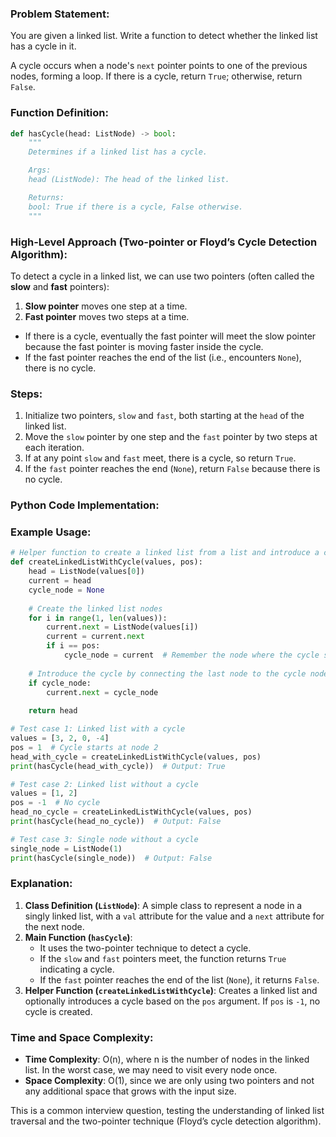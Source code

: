 ### Problem Statement:
You are given a linked list. Write a function to detect whether the linked list has a cycle in it.

A cycle occurs when a node's `next` pointer points to one of the previous nodes, forming a loop. If there is a cycle, return `True`; otherwise, return `False`.

### Function Definition:
```python
def hasCycle(head: ListNode) -> bool:
    """
    Determines if a linked list has a cycle.

    Args:
    head (ListNode): The head of the linked list.

    Returns:
    bool: True if there is a cycle, False otherwise.
    """
```

### High-Level Approach (Two-pointer or Floyd’s Cycle Detection Algorithm):
To detect a cycle in a linked list, we can use two pointers (often called the **slow** and **fast** pointers):
1. **Slow pointer** moves one step at a time.
2. **Fast pointer** moves two steps at a time.
   
- If there is a cycle, eventually the fast pointer will meet the slow pointer because the fast pointer is moving faster inside the cycle.
- If the fast pointer reaches the end of the list (i.e., encounters `None`), there is no cycle.

### Steps:
1. Initialize two pointers, `slow` and `fast`, both starting at the `head` of the linked list.
2. Move the `slow` pointer by one step and the `fast` pointer by two steps at each iteration.
3. If at any point `slow` and `fast` meet, there is a cycle, so return `True`.
4. If the `fast` pointer reaches the end (`None`), return `False` because there is no cycle.

### Python Code Implementation:


### Example Usage:

```python
# Helper function to create a linked list from a list and introduce a cycle
def createLinkedListWithCycle(values, pos):
    head = ListNode(values[0])
    current = head
    cycle_node = None
    
    # Create the linked list nodes
    for i in range(1, len(values)):
        current.next = ListNode(values[i])
        current = current.next
        if i == pos:
            cycle_node = current  # Remember the node where the cycle should start
    
    # Introduce the cycle by connecting the last node to the cycle node
    if cycle_node:
        current.next = cycle_node
    
    return head

# Test case 1: Linked list with a cycle
values = [3, 2, 0, -4]
pos = 1  # Cycle starts at node 2
head_with_cycle = createLinkedListWithCycle(values, pos)
print(hasCycle(head_with_cycle))  # Output: True

# Test case 2: Linked list without a cycle
values = [1, 2]
pos = -1  # No cycle
head_no_cycle = createLinkedListWithCycle(values, pos)
print(hasCycle(head_no_cycle))  # Output: False

# Test case 3: Single node without a cycle
single_node = ListNode(1)
print(hasCycle(single_node))  # Output: False
```

### Explanation:
1. **Class Definition (`ListNode`)**: A simple class to represent a node in a singly linked list, with a `val` attribute for the value and a `next` attribute for the next node.
2. **Main Function (`hasCycle`)**:
   - It uses the two-pointer technique to detect a cycle.
   - If the `slow` and `fast` pointers meet, the function returns `True` indicating a cycle.
   - If the `fast` pointer reaches the end of the list (`None`), it returns `False`.
3. **Helper Function (`createLinkedListWithCycle`)**: Creates a linked list and optionally introduces a cycle based on the `pos` argument. If `pos` is `-1`, no cycle is created.

### Time and Space Complexity:
- **Time Complexity**: O(n), where n is the number of nodes in the linked list. In the worst case, we may need to visit every node once.
- **Space Complexity**: O(1), since we are only using two pointers and not any additional space that grows with the input size.

This is a common interview question, testing the understanding of linked list traversal and the two-pointer technique (Floyd’s cycle detection algorithm).